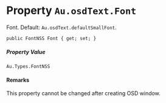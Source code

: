 # Property `Au.osdText.Font`

Font. Default: `Au.osdText.defaultSmallFont`.

```
public FontNSS Font { get; set; }
```

##### Property Value

`Au.Types.FontNSS`

#### Remarks

This property cannot be changed after creating OSD window.